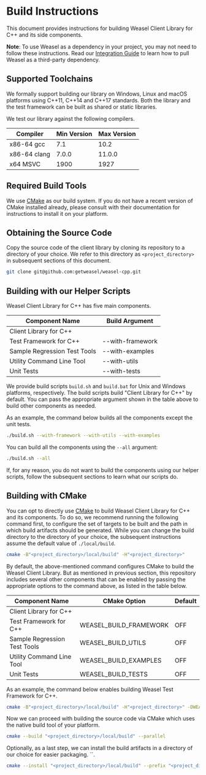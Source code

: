 # Build Instructions

This document provides instructions for building Weasel Client Library for C++
and its side components.

**Note**: To use Weasel as a dependency in your project, you may not need to
follow these instructions. Read our [Integration Guide](./docs/Integration.md)
to learn how to pull Weasel as a third-party dependency.

## Supported Toolchains

We formally support building our library on Windows, Linux and macOS platforms
using C++11, C++14 and C++17 standards. Both the library and the test framework
can be built as shared or static libraries.

We test our library against the following compilers.

| Compiler     | Min Version | Max Version |
| ------------ | ----------- | ----------- |
| x86-64 gcc   | 7.1         | 10.2        |
| x86-64 clang | 7.0.0       | 11.0.0      |
| x64 MSVC     | 1900        | 1927        |

## Required Build Tools

We use [CMake] as our build system. If you do not have a recent version
of CMake installed already, please consult with their documentation for
instructions to install it on your platform.

## Obtaining the Source Code

Copy the source code of the client library by cloning its repository to a
directory of your choice.
We refer to this directory as `<project_directory>` in subsequent sections
of this document.

```bash
git clone git@github.com:getweasel/weasel-cpp.git
```

## Building with our Helper Scripts

Weasel Client Library for C++ has five main components.

| Component Name               | Build Argument   |
| ---------------------------- | ---------------- |
| Client Library for C++       |                  |
| Test Framework for C++       | --with-framework |
| Sample Regression Test Tools | --with-examples  |
| Utility Command Line Tool    | --with-utils     |
| Unit Tests                   | --with-tests     |

We provide build scripts `build.sh` and `build.bat` for Unix and Windows
platforms, respectively. The build scripts build "Client Library for C++"
by default. You can pass the appropriate argument shown in the table above
to build other components as needed.

As an example, the command below builds all the components except the unit
tests.

```bash
./build.sh --with-framework --with-utils --with-examples
```

You can build all the components using the `--all` argument:

```bash
./build.sh --all
```

If, for any reason, you do not want to build the components using our helper
scripts, follow the subsequent sections to learn what our scripts do.

## Building with CMake

You can opt to directly use [CMake] to build Weasel Client Library for C++ and
its components. To do so, we recommend running the following command first, to
configure the set of targets to be built and the path in which build artifacts
should be generated. While you can change the build directory to the directory
of your choice, the subsequent instructions assume the default value of
`./local/build`.

```bash
cmake -B"<project_directory>/local/build" -H"<project_directory>"
```

By default, the above-mentioned command configures CMake to build the Weasel
Client Library. But as mentioned in previous section, this repository includes
several other components that can be enabled by passing the appropriate options
to the command above, as listed in the table below.

| Component Name               | CMake Option           | Default |
|------------------------------|------------------------|---------|
| Client Library for C++       |                        |         |
| Test Framework for C++       | WEASEL_BUILD_FRAMEWORK | OFF     |
| Sample Regression Test Tools | WEASEL_BUILD_UTILS     | OFF     |
| Utility Command Line Tool    | WEASEL_BUILD_EXAMPLES  | OFF     |
| Unit Tests                   | WEASEL_BUILD_TESTS     | OFF     |

As an example, the command below enables building Weasel Test Framework for C++.

```bash
cmake -B"<project_directory>/local/build" -H"<project_directory>" -DWEASEL_BUILD_FRAMEWORK=ON
```

Now we can proceed with building the source code via CMake which uses
the native build tool of your platform.

```bash
cmake --build "<project_directory>/local/build" --parallel
```

Optionally, as a last step, we can install the build artifacts in a directory
of our choice for easier packaging.
``.

```bash
cmake --install "<project_directory>/local/build" --prefix "<project_directory>/local/dist"
```

[CMake]: https://cmake.org/
